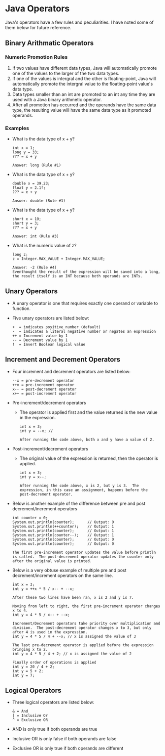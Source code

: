 # Java Operators
Java's operators have a few rules and peculiarities.  I have noted some of them below for future reference.

## Binary Arithmatic Operators
### Numeric Promotion Rules
1. If two values have different data types, Java will automatically promote one of the values to the larger of the two data types.
2. If one of the values is intergral and the other is floating-point, Java will automatically promote the intergral value to the floating-point value's data type.
3. Data types smaller than an int are promoted to an int any time they are used with a Java binary arithmetic operator.
4. After all promotion has occurred and the operands have the same data type, the resulting value will have the same data type as it promoted operands.

### Examples
- What is the data type of x + y?

      int x = 1; 
      long y = 33;
      ??? = x + y

      Answer: long (Rule #1)

- What is the data type of x + y?

      double x = 39.23;
      float y = 2.1f;
      ??? = x + y

      Answer: double (Rule #1)

- What is the data type of x + y?

      short x = 10;
      short y = 3;
      ??? = x + y

      Answer: int (Rule #3)

- What is the numeric value of z?

      long z;
      z = Integer.MAX_VALUE + Integer.MAX_VALUE;

      Answer: -2 (Rule #4)
      Eventhought the result of the expression will be saved into a long, the result itself is an INT because both operands are INTs.


## Unary Operators
- A unary operator is one that requires exactly one operand or variable to function.
- Five unary operators are listed below:

      +  = indicates positive number (default)
      -  = indicates a literal negative number or negates an expression
      ++ = Increment value by 1
      -- = Decrement value by 1
      !  = Invert Boolean logical value

## Increment and Decrement Operators
- Four increment and decrement operators are listed below:

      --x = pre-decrement operator
      ++x = pre-increment operator
      x-- = post-decrement operator
      x++ = post-increment operator

- Pre-increment/decrement operators
    - The operator is applied first and the value returned is the new value in the expression.

          int x = 3;
          int y = --x; //

          After running the code above, both x and y have a value of 2.

- Post-increment/decrement operators
    - The original value of the expression is returned, then the operator is applied.

          int x = 3;
          int y = x--;

          After running the code above, x is 2, but y is 3.  The expression, in this case an assignment, happens before the post-decrement operator.

- Below is another example of the difference between pre and post decrement/increment operators

      int counter = 0;
      System.out.println(counter);      // Output: 0
      System.out.println(++counter);    // Output: 1
      System.out.println(counter);      // Output: 1
      System.out.println(counter--);    // Output: 1
      System.out.println(counter);      // Output: 0
      System.out.println(counter);      // Output: 0

      The first pre-increment operator updates the value before println is called.  The post-decrement operator updates the counter only after the original value is printed.

- Below is a very obtuse example of multiple pre and post decrement/increment operators on the same line.

      int x = 3;
      int y = ++x * 5 / x-- + --x;

      After these two lines have been ran, x is 2 and y is 7.
      
      Moving from left to right, the first pre-increment operator changes x to 4.
      int y = 4 * 5 / x-- + --x;

      Increment/Decrement operators take priority over multiplication and division.  The post-decrement operator changes x to 3, but only after 4 is used in the expression.
      int y = 4 * 5 / 4 + --x; // x is assigned the value of 3

      The last pre-decrement operator is applied before the expression bringing x to 2.
      int y = 4 * 5 / 4 + 2; // x is assigned the value of 2

      Finally order of operations is applied
      int y = 20 / 4 + 2;
      int y = 5 + 2;
      int y = 7;

## Logical Operators
- Three logical operators are listed below:

      & = And
      | = Inclusive Or
      ^ = Exclusive OR

- AND is only true if both operands are true
- Inclusive OR is only false if both operands are false
- Exclusive OR is only true if both operands are different
